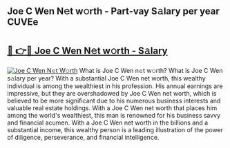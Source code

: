 ## Joe C Wen N𝚎t w𝚘rth - Part-vay S𝚊lary per year CUVEe

# <h2><a href="http://gc5520.nevu.top/?p=Joe+C+Wen">🔗 👉🔴 Joe C Wen N𝚎t w𝚘rth - S𝚊lary</a></h2>

[![Joe C Wen N𝚎t W𝚘rth](https://i.imgur.com/Oavwk0R.jpeg)](http://gc5520.nevu.top/?p=Joe+C+Wen)
What is Joe C Wen n𝚎t w𝚘rth? What is Joe C Wen s𝚊lary per year?
With a substantial Joe C Wen net worth, this wealthy individual is among the wealthiest in his profession. His annual earnings are impressive, but they are overshadowed by Joe C Wen net worth, which is believed to be more significant due to his numerous business interests and valuable real estate holdings. With a Joe C Wen net worth that places him among the world's wealthiest, this man is renowned for his business savvy and financial acumen. With a Joe C Wen net worth in the billions and a substantial income, this wealthy person is a leading illustration of the power of diligence, perseverance, and financial intelligence.

